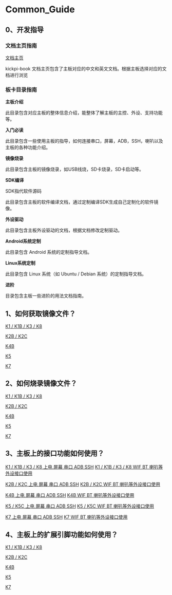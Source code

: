 # Common_Guide



## 0、开发指导

### 文档主页指南

[文档主页](../../README.md)

kickpi-book 文档主页包含了主板对应的中文和英文文档。根据主板选择对应的文档进行浏览



### 板卡目录指南

**主板介绍**

此目录包含对应主板的整体信息介绍，能整体了解主板的主控、外设、支持功能等。

**入门必读**

此目录包含一些使用主板的指导，如何连接串口，屏幕，ADB，SSH，喇叭以及主板的各种功能介绍。

**镜像烧录**

此目录包含主板的镜像烧录，如USB线烧，SD卡烧录，SD卡启动等。

**SDK编译**

SDK指代软件源码

此目录包含主板的软件编译文档，通过定制编译SDK生成自己定制化的软件镜像。

**外设驱动**

此目录包含主板外设驱动的文档，根据文档修改定制驱动。

**Android系统定制**

此目录包含 Android 系统的定制指导文档。

**Linux系统定制**

此目录包含 Linux 系统（如 Ubuntu / Debian 系统）的定制指导文档。

**进阶**

目录包含主板一些进阶的用法文档指南。



## 1、如何获取镜像文件？

[K1 / K1B / K3 / K8 ](../../rk356x-rk3588/zh/03-镜像烧录/01-获取镜像文件.md)

[K2B / K2C](../../h618/zh/03-镜像烧录/01-获取镜像文件.md)

[K4B](../../t113-s3/zh/03-镜像烧录/01-获取镜像文件.md)

[K5](../../a133/zh/03-镜像烧录/01-获取镜像文件.md)

[K7](../../rk3576/zh/03-镜像烧录/01-获取镜像文件.md)



## 2、如何烧录镜像文件？

[K1 / K1B / K3 / K8 ](../../rk356x-rk3588/zh/03-镜像烧录/)

[K2B / K2C](../../h618/zh/03-镜像烧录/)

[K4B](../../t113-s3/zh/03-镜像烧录/)

[K5](../../a133/zh/03-镜像烧录/)

[K7](../../rk3576/zh/03-镜像烧录/)



## 3、主板上的接口功能如何使用？

[K1 / K1B / K3 / K8 上电 屏幕 串口 ADB SSH](../../rk356x-rk3588/zh/02-入门必读/)
[K1 / K1B / K3 / K8 WIF BT 喇叭等外设接口使用](../../rk356x-rk3588/zh/02-入门必读/03-功能测试.md)

[K2B / K2C 上电 屏幕 串口 ADB SSH](../../h618/zh/02-入门必读/02-快速使用.md)
[K2B / K2C WIF BT 喇叭等外设接口使用](../../h618/zh/02-入门必读/03-功能测试.md)

[K4B 上电 屏幕 串口 ADB SSH](../../t113-s3/zh/02-入门必读/02-快速使用.md)
[K4B WIF BT 喇叭等外设接口使用](../../t113-s3/zh/02-入门必读/02-快速使用.md)

[K5 / K5C 上电 屏幕 串口 ADB SSH](../../a133/zh/02-入门必读/02-快速使用.md)
[K5 / K5C WIF BT 喇叭等外设接口使用 ](../../a133/zh/02-入门必读/02-快速使用.md)

[K7 上电 屏幕 串口 ADB SSH](../../rk3576/zh/02-入门必读/02-快速使用.md)
[K7 WIF BT 喇叭等外设接口使用](../../rk3576/zh/02-入门必读/02-快速使用.md)



## 4、主板上的扩展引脚功能如何使用？

[K1 / K1B / K3 / K8 ]()

[K2B / K2C]()

[K4B]()

[K5]()

[K7]()





